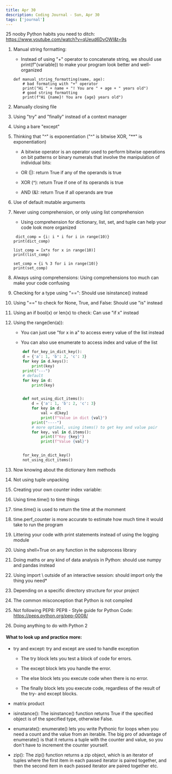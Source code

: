 ```yaml
---
title: Apr 30
description: Coding Journal - Sun, Apr 30
tags: ['journal']
---
```


25 nooby Python habits you need to ditch: https://www.youtube.com/watch?v=qUeud6DvOWI&t=9s

1. Manual string formatting:

    - Instead of using "+" operator to concatenate string, we should use print(f"{variable}) to make your program look better and well-organized

    ```
    def manual_string_formatting(name, age):
        # bad formating with "+" operator
        print("Hi " + name + "! You are " + age + " years old")
        # good string formatting    
        print(f"Hi {name}! You are {age} years old")
    ```

2. Manually closing file

3. Using "try" and "finally" instead of a context manager

3. Using a bare "except"

4. Thinking that "^" is exponentiation ("^" is bitwise XOR, "**" is exponentiation)

    - A bitwise operator is an operator used to perform bitwise operations on bit patterns or binary numerals that involve the manipulation of individual bits:

    - OR (|): return True if any of the operands is true

    - XOR (^): return True if one of its operands is true

    - AND (&): return True if all operands are true

5. Use of default mutable arguments

6. Never using comprehension, or only using list comprehension

    - Using comprehension for dictionary, list, set, and tuple can help your code look more organized

    ```
     dict_comp = {i: i * i for i in range(10)}
    print(dict_comp)

    list_comp = [x*x for x in range(10)]
    print(list_comp)

    set_comp = {i % 3 for i in range(10)}
    print(set_comp)
    ```

7. Always using comprehensions: Using comprehensions too much can make your code confusing

8. Checking for a type using "==": Should use isinstance() instead

9. Using "==" to check for None, True, and False: Should use "is" instead

10. Using an if bool(x) or len(x) to check: Can use "if x" instead

11. Using the range(len(a)):

    - You can just use "for x in a" to access every value of the list instead

    - You can also use enumerate to access index and value of the list

    ``` python
        def for_key_in_dict_key():
        d = {'a': 1, 'b': 2, 'c': 3}
        for key in d.keys():
            print(key)
        print("---")
        # default
        for key in d:
            print(key)


        def not_using_dict_items():
            d = {'a': 1, 'b': 2, 'c': 3}
            for key in d:
                val = d[key]
                print(f"Value in dict {val}")
            print("----")
            # more optimal, using items() to get key and value pair
            for key, val in d.items():
                print(f"Key {key}")
                print(f"Value {val}")


        for_key_in_dict_key()
        not_using_dict_items()
    ```

12. Now knowing about the dictionary item methods

13. Not using tuple unpacking

14. Creating your own counter index variable:

15. Using time.time() to time things

16. time.time() is used to return the time at the momment

17. time.perf_counter is more accurate to estimate how much time it would take to run the program

18. Littering your code with print statements instead of using the logging module

19. Using shell=True on any function in the subprocess library

20. Doing maths or any kind of data analysis in Python: should use numpy and pandas instead

21. Using import \ outside of an interactive session: should import only the thing you need*

22. Depending on a specific directory structure for your project

23. The common misconception that Python is not compiled

24. Not following PEP8: PEP8 - Style guide for Python Code: https://peps.python.org/pep-0008/

25. Doing anything to do with Python 2



#### What to look up and practice more:

- try and except: try and except are used to handle exception

    - The try block lets you test a block of code for errors.

    - The except block lets you handle the error.

    - The else block lets you execute code when there is no error.

    - The finally block lets you execute code, regardless of the result of the try- and except blocks.

- matrix product

- isinstance(): The isinstance() function returns True if the specified object is of the specified type, otherwise False.

- enumarate(): enumerate() lets you write Pythonic for loops when you need a count and the value from an iterable. The big pro of advantage of enumerate() is that it returns a tuple with the counter and value, so you don't have to increment the counter yourself.

- zip(): The zip() function returns a zip object, which is an iterator of tuples where the first item in each passed iterator is paired together, and then the second item in each passed iterator are paired together etc.

